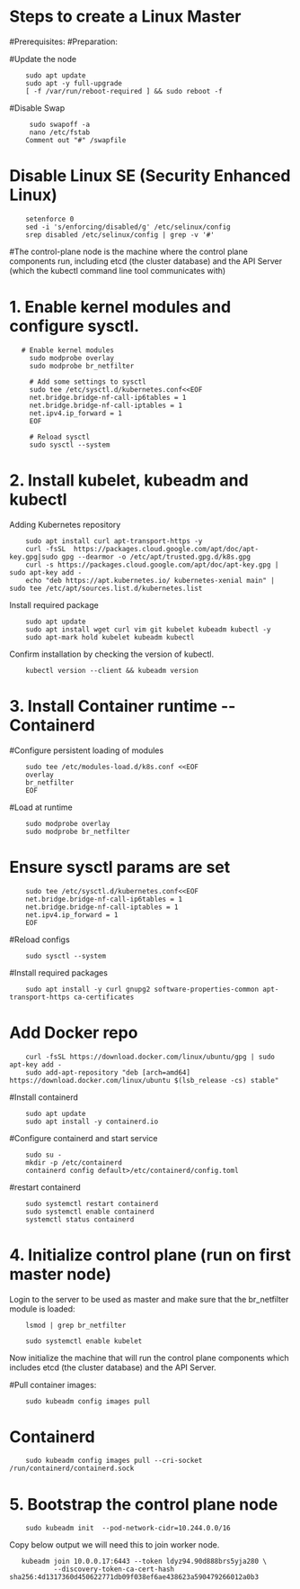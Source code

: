 # Steps to create a Linux Master

#Prerequisites:
#Preparation:

#Update the node

        sudo apt update
        sudo apt -y full-upgrade
        [ -f /var/run/reboot-required ] && sudo reboot -f

#Disable Swap
 
         sudo swapoff -a
         nano /etc/fstab
        Comment out "#" /swapfile
     
# Disable Linux SE (Security Enhanced Linux)
 
        setenforce 0
        sed -i 's/enforcing/disabled/g' /etc/selinux/config
        srep disabled /etc/selinux/config | grep -v '#'
     
#The control-plane node is the machine where the control plane components run, including etcd (the cluster database) and the API Server (which the kubectl command line tool communicates with)
# 1. Enable kernel modules and configure sysctl.
    
       
       # Enable kernel modules
         sudo modprobe overlay
         sudo modprobe br_netfilter

         # Add some settings to sysctl
         sudo tee /etc/sysctl.d/kubernetes.conf<<EOF
         net.bridge.bridge-nf-call-ip6tables = 1
         net.bridge.bridge-nf-call-iptables = 1
         net.ipv4.ip_forward = 1
         EOF

         # Reload sysctl
         sudo sysctl --system

       
 
 
# 2. Install kubelet, kubeadm and kubectl

Adding Kubernetes repository

        sudo apt install curl apt-transport-https -y
        curl -fsSL  https://packages.cloud.google.com/apt/doc/apt-key.gpg|sudo gpg --dearmor -o /etc/apt/trusted.gpg.d/k8s.gpg
        curl -s https://packages.cloud.google.com/apt/doc/apt-key.gpg | sudo apt-key add -
        echo "deb https://apt.kubernetes.io/ kubernetes-xenial main" | sudo tee /etc/apt/sources.list.d/kubernetes.list
        
Install required package

        sudo apt update
        sudo apt install wget curl vim git kubelet kubeadm kubectl -y
        sudo apt-mark hold kubelet kubeadm kubectl

Confirm installation by checking the version of kubectl.

        kubectl version --client && kubeadm version

# 3.  Install Container runtime -- Containerd

#Configure persistent loading of modules

        sudo tee /etc/modules-load.d/k8s.conf <<EOF
        overlay
        br_netfilter
        EOF

#Load at runtime

        sudo modprobe overlay
        sudo modprobe br_netfilter

# Ensure sysctl params are set

        sudo tee /etc/sysctl.d/kubernetes.conf<<EOF
        net.bridge.bridge-nf-call-ip6tables = 1
        net.bridge.bridge-nf-call-iptables = 1
        net.ipv4.ip_forward = 1
        EOF

#Reload configs

        sudo sysctl --system

#Install required packages

        sudo apt install -y curl gnupg2 software-properties-common apt-transport-https ca-certificates

# Add Docker repo

        curl -fsSL https://download.docker.com/linux/ubuntu/gpg | sudo apt-key add -
        sudo add-apt-repository "deb [arch=amd64] https://download.docker.com/linux/ubuntu $(lsb_release -cs) stable"

#Install containerd

        sudo apt update
        sudo apt install -y containerd.io

#Configure containerd and start service

        sudo su -
        mkdir -p /etc/containerd
        containerd config default>/etc/containerd/config.toml

#restart containerd

        sudo systemctl restart containerd
        sudo systemctl enable containerd
        systemctl status containerd

# 4. Initialize control plane (run on first master node)

Login to the server to be used as master and make sure that the br_netfilter module is loaded:

        lsmod | grep br_netfilter

        sudo systemctl enable kubelet
        
Now initialize the machine that will run the control plane components which includes etcd (the cluster database) and the API Server.

#Pull container images:

        sudo kubeadm config images pull
# Containerd

        sudo kubeadm config images pull --cri-socket /run/containerd/containerd.sock
        
# 5. Bootstrap the control plane node 
        sudo kubeadm init  --pod-network-cidr=10.244.0.0/16
        
        
  Copy below output we will need this to join worker node.
  
  
       kubeadm join 10.0.0.17:6443 --token ldyz94.90d888brs5yja280 \
               --discovery-token-ca-cert-hash sha256:4d1317360d450622771db09f038ef6ae438623a590479266012a0b3
